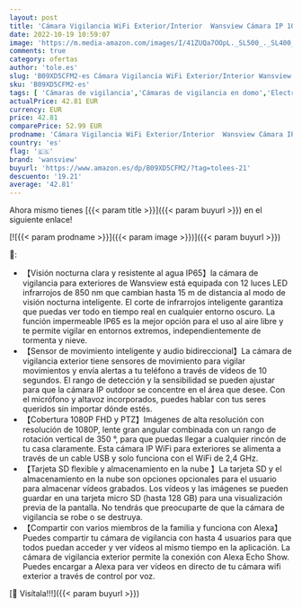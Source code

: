 ```yaml
---
layout: post
title: 'Cámara Vigilancia WiFi Exterior/Interior  Wansview Cámara IP 1080P Inalámbrica  Cámara IP PTZ Impermeable IP65 con Visión Nocturna  Audio de 2 Vías  Sensor de Movimiento  Compatible con Alexa W9'
date: 2022-10-19 10:59:07
image: 'https://m.media-amazon.com/images/I/41ZUQa7OOpL._SL500_._SL400_.jpg'
comments: true
category: ofertas
author: 'tole.es'
slug: 'B09XD5CFM2-es Cámara Vigilancia WiFi Exterior/Interior Wansview Cámara...'
sku: 'B09XD5CFM2-es'
tags: [ 'Cámaras de vigilancia','Cámaras de vigilancia en domo','Electrónica','Fotografía y videocámaras','alexa','wansview','🇪🇸', ]
actualPrice: 42.81 EUR
currency: EUR
price: 42.81
comparePrice: 52.99 EUR
prodname: 'Cámara Vigilancia WiFi Exterior/Interior  Wansview Cámara IP 1080P Inalámbrica  Cámara IP PTZ Impermeable IP65 con Visión Nocturna  Audio de 2 Vías  Sensor de Movimiento  Compatible con Alexa W9'
country: 'es'
flag: '🇪🇸'
brand: 'wansview'
buyurl: 'https://www.amazon.es/dp/B09XD5CFM2/?tag=tolees-21'
descuento: '19.21'
average: '42.81'
---
```


Ahora mismo tienes [{{< param title >}}]({{< param buyurl >}}) en el siguiente enlace!

[![{{< param prodname >}}]({{< param image >}})]({{< param buyurl >}})

🔎:

- 【Visión nocturna clara y resistente al agua IP65】la cámara de vigilancia para exteriores de Wansview está equipada con 12 luces LED infrarrojos de 850 nm que cambian hasta 15 m de distancia al modo de visión nocturna inteligente. El corte de infrarrojos inteligente garantiza que puedas ver todo en tiempo real en cualquier entorno oscuro. La función impermeable IP65 es la mejor opción para el uso al aire libre y te permite vigilar en entornos extremos, independientemente de tormenta y nieve.
- 【Sensor de movimiento inteligente y audio bidireccional】La cámara de vigilancia exterior tiene sensores de movimiento para vigilar movimientos y envía alertas a tu teléfono a través de vídeos de 10 segundos. El rango de detección y la sensibilidad se pueden ajustar para que la cámara IP outdoor se concentre en el área que desee. Con el micrófono y altavoz incorporados, puedes hablar con tus seres queridos sin importar dónde estés.
- 【Cobertura 1080P FHD y PTZ】Imágenes de alta resolución con resolución de 1080P, lente gran angular combinada con un rango de rotación vertical de 350 °, para que puedas llegar a cualquier rincón de tu casa claramente. Esta cámara IP WiFi para exteriores se alimenta a través de un cable USB y solo funciona con el WiFi de 2,4 GHz.
- 【Tarjeta SD flexible y almacenamiento en la nube 】La tarjeta SD y el almacenamiento en la nube son opciones opcionales para el usuario para almacenar vídeos grabados. Los vídeos y las imágenes se pueden guardar en una tarjeta micro SD (hasta 128 GB) para una visualización previa de la pantalla. No tendrás que preocuparte de que la cámara de vigilancia se robe o se destruya.
- 【Compartir con varios miembros de la familia y funciona con Alexa】Puedes compartir tu cámara de vigilancia con hasta 4 usuarios para que todos puedan acceder y ver vídeos al mismo tiempo en la aplicación. La cámara de vigilancia exterior permite la conexión con Alexa Echo Show. Puedes encargar a Alexa para ver vídeos en directo de tu cámara wifi exterior a través de control por voz.

[🛒 Visítala!!!]({{< param buyurl >}})
